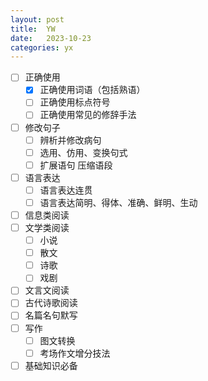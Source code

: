 ```yaml
---
layout: post
title:  YW
date:   2023-10-23
categories: yx
---
```


*   [ ] 正确使用
    *   [x] 正确使用词语（包括熟语）
    *   [ ] 正确使用标点符号
    *   [ ] 正确使用常见的修辞手法
*   [ ] 修改句子
    *   [ ] 辨析并修改病句
    *   [ ] 选用、仿用、变换句式
    *   [ ] 扩展语句 压缩语段
*   [ ] 语言表达
    *   [ ] 语言表达连贯
    *   [ ] 语言表达简明、得体、准确、鲜明、生动
*   [ ] 信息类阅读
*   [ ] 文学类阅读
    *   [ ] 小说
    *   [ ] 散文
    *   [ ] 诗歌
    *   [ ] 戏剧
*   [ ] 文言文阅读
*   [ ] 古代诗歌阅读
*   [ ] 名篇名句默写
*   [ ] 写作
    *   [ ] 图文转换
    *   [ ] 考场作文增分技法
*   [ ] 基础知识必备
